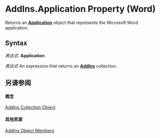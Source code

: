 
# AddIns.Application Property (Word)

Returns an  **[Application](d1cf6f8f-4e88-bf01-93b4-90a83f79cb44.md)** object that represents the Microsoft Word application.


## Syntax

 _表达式_. **Application**

 _表达式_ An expression that returns an **[AddIns](acf58e58-d3f6-23cf-677b-4780f7cbc24d.md)** collection.


## 另请参阅


#### 概念


[AddIns Collection Object](acf58e58-d3f6-23cf-677b-4780f7cbc24d.md)
#### 其他资源


[AddIns Object Members](http://msdn.microsoft.com/library/351dc3b6-6fb1-7d68-16d7-e377b433130a%28Office.15%29.aspx)